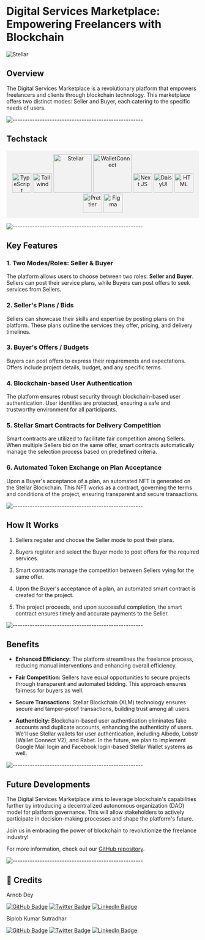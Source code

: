 # Digital Services Marketplace: Empowering Freelancers with Blockchain

![Stellar](https://assets-global.website-files.com/5deac75ecad2173c2ccccbc7/5e31f51ae7c7eceb8ad395fd_OG%20Default-min.jpg)

## Overview

The Digital Services Marketplace is a revolutionary platform that empowers freelancers and clients through blockchain technology. This marketplace offers two distinct modes: Seller and Buyer, each catering to the specific needs of users.

![-----------------------------------------------------](https://raw.githubusercontent.com/andreasbm/readme/master/assets/lines/rainbow.png)

## Techstack

<div align="center" style="background-color: #f2f2f2; padding: 10px;">
    <a href="https://www.typescriptlang.org/"><img src="https://github.com/get-icon/geticon/blob/master/icons/typescript-icon.svg" alt="TypeScript" width="50"></a>
    <a href="https://tailwindcss.com/"><img src="https://github.com/get-icon/geticon/blob/master/icons/tailwindcss-icon.svg" alt="Tailwind" width="50"></a>
    <a href="https://stellar.org/"><img src="https://assets-global.website-files.com/5deac75ecad2173c2ccccbc7/5dec8960504967fd31147f62_Stellar_lockup_black_RGB.svg" alt="Stellar" width="100"></a>
    <a href="https://walletconnect.com/"><img src="https://walletconnect.com/images/logo.svg" alt="WalletConnect" width="100"></a>
    <a href="https://nextjs.org/"><img src="https://github.com/get-icon/geticon/blob/master/icons/nextjs-icon.svg" alt="Next JS" width="50"></a>
    <a href="https://daisyui.com/"><img src="https://daisyui.com/images/daisyui-logo/daisyui-logomark.svg" alt="DaisyUI" width="50"></a>
    <a href="https://developer.mozilla.org/en-US/docs/Web/HTML"><img src="https://github.com/get-icon/geticon/blob/master/icons/html-5.svg" alt="HTML" width="50"></a>
    <a href="https://prettier.io/"><img src="https://github.com/get-icon/geticon/blob/master/icons/prettier.svg" alt="Prettier" width="50"></a>
    <a href="https://www.figma.com/"><img src="https://github.com/get-icon/geticon/blob/master/icons/figma.svg" alt="Figma" width="50"></a>
</div>

![-----------------------------------------------------](https://raw.githubusercontent.com/andreasbm/readme/master/assets/lines/rainbow.png)

## Key Features

### 1. Two Modes/Roles: Seller & Buyer

The platform allows users to choose between two roles: **Seller and Buyer**. Sellers can post their service plans, while Buyers can post offers to seek services from Sellers.

### 2. Seller's Plans / Bids

Sellers can showcase their skills and expertise by posting plans on the platform. These plans outline the services they offer, pricing, and delivery timelines.

### 3. Buyer's Offers / Budgets

Buyers can post offers to express their requirements and expectations. Offers include project details, budget, and any specific terms.

### 4. Blockchain-based User Authentication

The platform ensures robust security through blockchain-based user authentication. User identities are protected, ensuring a safe and trustworthy environment for all participants.

### 5. Stellar Smart Contracts for Delivery Competition

Smart contracts are utilized to facilitate fair competition among Sellers. When multiple Sellers bid on the same offer, smart contracts automatically manage the selection process based on predefined criteria.

### 6. Automated Token Exchange on Plan Acceptance

Upon a Buyer's acceptance of a plan, an automated NFT is generated on the Stellar Blockchain. This NFT works as a contract, governing the terms and conditions of the project, ensuring transparent and secure transactions.

![-----------------------------------------------------](https://raw.githubusercontent.com/andreasbm/readme/master/assets/lines/rainbow.png)

## How It Works

1. Sellers register and choose the Seller mode to post their plans.

2. Buyers register and select the Buyer mode to post offers for the required services.

3. Smart contracts manage the competition between Sellers vying for the same offer.

4. Upon the Buyer's acceptance of a plan, an automated smart contract is created for the project.

5. The project proceeds, and upon successful completion, the smart contract ensures timely and accurate payments to the Seller.

![-----------------------------------------------------](https://raw.githubusercontent.com/andreasbm/readme/master/assets/lines/rainbow.png)

## Benefits

- **Enhanced Efficiency:** The platform streamlines the freelance process, reducing manual interventions and enhancing overall efficiency.

- **Fair Competition:** Sellers have equal opportunities to secure projects through transparent and automated bidding. This approach ensures fairness for buyers as well.

- **Secure Transactions:** Stellar Blockchain (XLM) technology ensures secure and tamper-proof transactions, building trust among all users.

- **Authenticity:** Blockchain-based user authentication eliminates fake accounts and duplicate accounts, enhancing the authenticity of users. We'll use Stellar wallets for user authentication, including Albedo, Lobstr (Wallet Connect V2), and Rabet. In the future, we plan to implement Google Mail login and Facebook login-based Stellar Wallet systems as well.

![-----------------------------------------------------](https://raw.githubusercontent.com/andreasbm/readme/master/assets/lines/rainbow.png)

## Future Developments

The Digital Services Marketplace aims to leverage blockchain's capabilities further by introducing a decentralized autonomous organization (DAO) model for platform governance. This will allow stakeholders to actively participate in decision-making processes and shape the platform's future.

Join us in embracing the power of blockchain to revolutionize the freelance industry!

For more information, check out our [GitHub repository](https://github.com/arnob016/BlockLancer).

![-----------------------------------------------------](https://raw.githubusercontent.com/andreasbm/readme/master/assets/lines/rainbow.png)

## :scroll: Credits

Arnob Dey

[![GitHub Badge](https://img.shields.io/badge/GitHub-100000?style=for-the-badge&logo=github&logoColor=white)](https://github.com/arnob016)
[![Twitter Badge](https://img.shields.io/badge/Twitter-1DA1F2?style=for-the-badge&logo=twitter&logoColor=white)](https://twitter.com/arnob_016)
[![LinkedIn Badge](https://img.shields.io/badge/LinkedIn-0077B5?style=for-the-badge&logo=linkedin&logoColor=white)](https://www.linkedin.com/in/arnob016/)

Biplob Kumar Sutradhar

[![GitHub Badge](https://img.shields.io/badge/GitHub-100000?style=for-the-badge&logo=github&logoColor=white)](https://github.com/biplobsd)
[![Twitter Badge](https://img.shields.io/badge/Twitter-1DA1F2?style=for-the-badge&logo=twitter&logoColor=white)](https://twitter.com/biplobsd11)
[![LinkedIn Badge](https://img.shields.io/badge/LinkedIn-0077B5?style=for-the-badge&logo=linkedin&logoColor=white)](https://www.linkedin.com/in/biplob-sutradhar/)
